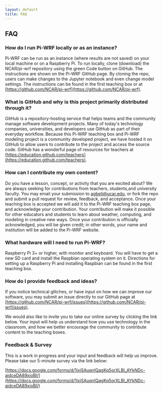 ```yaml
---
layout: default
title: FAQ
---
```


## FAQ

### How do I run Pi-WRF locally or as an instance?

Pi-WRF can be run as an instance (where results are not saved) on your 
local machine or on a Raspberry Pi. To run locally, clone (download) the 
NCAR/pi-wrf repository using the green Code button on GitHub. The 
instructions are shown on the Pi-WRF GitHub 
page. By cloning the repo, users can make changes to the Jupyter notebook 
and even change model settings.
The instructions can be found in the first teaching box or at [https://github.com/NCAR/pi-wrf](https://github.com/NCAR/pi-wrf).


### What is GitHub and why is this project primarily distributed through it?

GitHub is a repository-hosting service that helps teams and the community 
manage software development projects. Many of today's technology 
companies, universities, and developers use GitHub as part of their 
everyday workflow. Because this Pi-WRF teaching box and Pi-WRF modeling 
project is a community developed project, we have hosted it on GitHub to 
allow 
users to contribute to the project and access the source code. 
GitHub has a 
wonderful page of resources for teachers at 
[https://education.github.com/teachers](https://education.github.com/teachers).

### How can I contribute my own content?

Do you have a lesson, concept, or activity that you are excited about? We 
are always seeking for contributions from teachers, students,and 
university faculty. You may email your submission to agbeli@ucar.edu, or 
fork the repo and submit a pull request for review, feedback, and 
acceptance. Once your teaching box is accepted we will add it to the 
Pi-WRF teaching box page, and acknowledge your contribution. Your 
contribution will make it 
possible for other educators and students to learn about weather, 
computing, and modeling in creative new ways. Once your contribution is 
officially acknowledged, you will be given credit; in other words, your 
name and 
institution will be added to the Pi-WRF website.

### What hardware will I need to run Pi-WRF?
Raspberry Pi 3+ or higher, with monitor and keyboard. You will have to get 
a new SD card and install the Raspbian operating system on it. Directions 
for setting up a Raspberry Pi and installing Raspbian can be found in the 
first 
teaching box.


### How do I provide feedback and ideas?

If you notice technical glitches, or have input on how we can improve our 
software, you may submit an issue directly to our GitHub page at 
[https://github.com/NCAR/pi-wrf/issues](https://github.com/NCAR/pi-wrf/issues).

We would also like to invite you to take our online survey by clicking the 
link below. Your input will help us understand how you use technology in 
the classroom, and how we better encourage the community to contribute 
content to the teaching boxes.

### Feedback & Survey
This is a work in progress and your input and feedback will help us 
improve. Please take our 5-minute survey via the link below:

[https://docs.google.com/forms/d/1ixjSAuqnlQagKq5orXLBl_AYkNDc-aidceDA89xioBI/](https://docs.google.com/forms/d/1ixjSAuqnlQagKq5orXLBl_AYkNDc-aidceDA89xioBI/)
